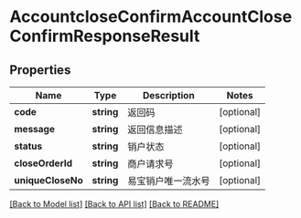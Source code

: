 # AccountcloseConfirmAccountCloseConfirmResponseResult

## Properties
Name | Type | Description | Notes
------------ | ------------- | ------------- | -------------
**code** | **string** | 返回码 | [optional] 
**message** | **string** | 返回信息描述 | [optional] 
**status** | **string** | 销户状态 | [optional] 
**closeOrderId** | **string** | 商户请求号 | [optional] 
**uniqueCloseNo** | **string** | 易宝销户唯一流水号 | [optional] 

[[Back to Model list]](../README.md#documentation-for-models) [[Back to API list]](../README.md#documentation-for-api-endpoints) [[Back to README]](../README.md)


